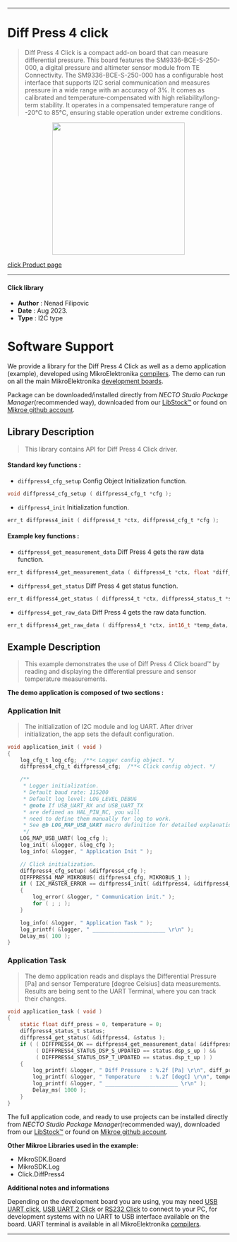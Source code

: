 
---
# Diff Press 4 click

> Diff Press 4 Click is a compact add-on board that can measure differential pressure. This board features the SM9336-BCE-S-250-000, a digital pressure and altimeter sensor module from TE Connectivity. The SM9336-BCE-S-250-000 has a configurable host interface that supports I2C serial communication and measures pressure in a wide range with an accuracy of 3%. It comes as calibrated and temperature-compensated with high reliability/long-term stability. It operates in a compensated temperature range of -20°C to 85°C, ensuring stable operation under extreme conditions.

<p align="center">
  <img src="https://download.mikroe.com/images/click_for_ide/diffpress4_click.png" height=300px>
</p>

[click Product page](https://www.mikroe.com/diff-press-4-click)

---


#### Click library

- **Author**        : Nenad Filipovic
- **Date**          : Aug 2023.
- **Type**          : I2C type


# Software Support

We provide a library for the Diff Press 4 Click
as well as a demo application (example), developed using MikroElektronika
[compilers](https://www.mikroe.com/necto-studio).
The demo can run on all the main MikroElektronika [development boards](https://www.mikroe.com/development-boards).

Package can be downloaded/installed directly from *NECTO Studio Package Manager*(recommended way), downloaded from our [LibStock&trade;](https://libstock.mikroe.com) or found on [Mikroe github account](https://github.com/MikroElektronika/mikrosdk_click_v2/tree/master/clicks).

## Library Description

> This library contains API for Diff Press 4 Click driver.

#### Standard key functions :

- `diffpress4_cfg_setup` Config Object Initialization function.
```c
void diffpress4_cfg_setup ( diffpress4_cfg_t *cfg );
```

- `diffpress4_init` Initialization function.
```c
err_t diffpress4_init ( diffpress4_t *ctx, diffpress4_cfg_t *cfg );
```

#### Example key functions :

- `diffpress4_get_measurement_data` Diff Press 4 gets the raw data function.
```c
err_t diffpress4_get_measurement_data ( diffpress4_t *ctx, float *diff_press, float *temperature );
```

- `diffpress4_get_status` Diff Press 4 get status function.
```c
err_t diffpress4_get_status ( diffpress4_t *ctx, diffpress4_status_t *status );
```

- `diffpress4_get_raw_data` Diff Press 4 gets the raw data function.
```c
err_t diffpress4_get_raw_data ( diffpress4_t *ctx, int16_t *temp_data, int16_t *press_data );
```

## Example Description

> This example demonstrates the use of Diff Press 4 Click board™ 
> by reading and displaying the differential pressure and sensor temperature measurements.

**The demo application is composed of two sections :**

### Application Init

> The initialization of I2C module and log UART.
> After driver initialization, the app sets the default configuration.

```c
void application_init ( void ) 
{
    log_cfg_t log_cfg;  /**< Logger config object. */
    diffpress4_cfg_t diffpress4_cfg;  /**< Click config object. */

    /** 
     * Logger initialization.
     * Default baud rate: 115200
     * Default log level: LOG_LEVEL_DEBUG
     * @note If USB_UART_RX and USB_UART_TX 
     * are defined as HAL_PIN_NC, you will 
     * need to define them manually for log to work. 
     * See @b LOG_MAP_USB_UART macro definition for detailed explanation.
     */
    LOG_MAP_USB_UART( log_cfg );
    log_init( &logger, &log_cfg );
    log_info( &logger, " Application Init " );

    // Click initialization.
    diffpress4_cfg_setup( &diffpress4_cfg );
    DIFFPRESS4_MAP_MIKROBUS( diffpress4_cfg, MIKROBUS_1 );
    if ( I2C_MASTER_ERROR == diffpress4_init( &diffpress4, &diffpress4_cfg ) ) 
    {
        log_error( &logger, " Communication init." );
        for ( ; ; );
    }

    log_info( &logger, " Application Task " );
    log_printf( &logger, " _______________________ \r\n" );
    Delay_ms( 100 );
}
```

### Application Task

> The demo application reads and displays the Differential Pressure [Pa] 
> and sensor Temperature [degree Celsius] data measurements.
> Results are being sent to the UART Terminal, where you can track their changes.

```c
void application_task ( void ) 
{
    static float diff_press = 0, temperature = 0;
    diffpress4_status_t status;
    diffpress4_get_status( &diffpress4, &status );
    if ( ( DIFFPRESS4_OK == diffpress4_get_measurement_data( &diffpress4, &diff_press, &temperature ) ) &&
         ( DIFFPRESS4_STATUS_DSP_S_UPDATED == status.dsp_s_up ) && 
         ( DIFFPRESS4_STATUS_DSP_T_UPDATED == status.dsp_t_up ) )
    {
        log_printf( &logger, " Diff Pressure : %.2f [Pa] \r\n", diff_press );
        log_printf( &logger, " Temperature   : %.2f [degC] \r\n", temperature );
        log_printf( &logger, " _______________________ \r\n" );
        Delay_ms( 1000 );
    }
}
```

The full application code, and ready to use projects can be installed directly from *NECTO Studio Package Manager*(recommended way), downloaded from our [LibStock&trade;](https://libstock.mikroe.com) or found on [Mikroe github account](https://github.com/MikroElektronika/mikrosdk_click_v2/tree/master/clicks).

**Other Mikroe Libraries used in the example:**

- MikroSDK.Board
- MikroSDK.Log
- Click.DiffPress4

**Additional notes and informations**

Depending on the development board you are using, you may need
[USB UART click](https://www.mikroe.com/usb-uart-click),
[USB UART 2 Click](https://www.mikroe.com/usb-uart-2-click) or
[RS232 Click](https://www.mikroe.com/rs232-click) to connect to your PC, for
development systems with no UART to USB interface available on the board. UART
terminal is available in all MikroElektronika
[compilers](https://shop.mikroe.com/compilers).

---
